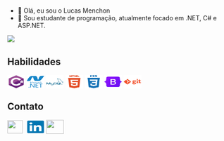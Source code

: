 
<img align="center" alt=""  src="https://komarev.com/ghpvc/?username=lucasmenchon&style=flat-square">

- 👋 Olá, eu sou o Lucas Menchon</br>
- 👀 Sou estudante de programação, atualmente focado em .NET, C# e ASP.NET.</br>

<div>

<a href="#">

<img height="180em" src="https://github-readme-stats.vercel.app/api/top-langs/?username=lucasmenchon&layout=compact&langs_count=4&theme=dark"/>
</a>
</div>

## Habilidades

<div style="display: inline_block">
<a href="#" style="text-decoration:none;">
  <img align="center"  height="30" width="40" src="https://raw.githubusercontent.com/devicons/devicon/master/icons/csharp/csharp-original.svg" style="text-decoration:none;">
  <img align="center"  height="30" width="40" src="https://raw.githubusercontent.com/devicons/devicon/master/icons/dot-net/dot-net-plain-wordmark.svg" style="text-decoration:none;">
  <img align="center"  height="30" width="40" src="https://raw.githubusercontent.com/devicons/devicon/master/icons/mysql/mysql-plain-wordmark.svg" style="text-decoration:none;">
  <img align="center"  height="30" width="40" src="https://raw.githubusercontent.com/devicons/devicon/master/icons/html5/html5-plain-wordmark.svg" style="text-decoration:none;">
  <img align="center"  height="30" width="40" src="https://raw.githubusercontent.com/devicons/devicon/master/icons/css3/css3-plain-wordmark.svg" style="text-decoration:none;">
  <img align="center"  height="30" width="40" src="https://raw.githubusercontent.com/devicons/devicon/master/icons/bootstrap/bootstrap-original.svg" style="text-decoration:none;">
  <img align="center"  height="30" width="40" src="https://raw.githubusercontent.com/devicons/devicon/master/icons/git/git-plain-wordmark.svg" style="text-decoration:none;">
  <!--<img align="right"  height="150" style="border-radius:50px;" src="">-->
</a>
</div>

## Contato

<div style="display: inline_block;">
<a href="mailto:lucasmenchon.ti@gmail.com" style="text-decoration:none; margin-right: 5px;">
<img align="center" height="30" width="35" src="https://upload.wikimedia.org/wikipedia/commons/7/7e/Gmail_icon_%282020%29.svg"></a>
<a href="https://www.linkedin.com/in/lucasmenchon/" style="text-decoration:none;" >
<img align="center" height="30" width="40" src="https://raw.githubusercontent.com/devicons/devicon/master/icons/linkedin/linkedin-original.svg"></a>
<a href="https://wa.link/qzdch8" style="text-decoration:none;">
<img align="center" height="32" width="40" src="https://raw.githubusercontent.com/lucasmenchon/site_att/main/wwwroot/images/whatsapp-original.svg"></a>
</div>


